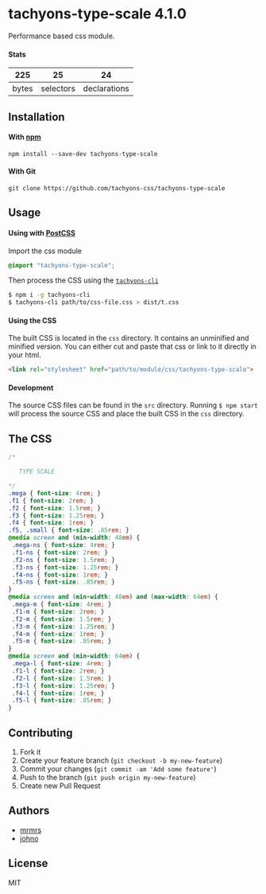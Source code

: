 # tachyons-type-scale 4.1.0

Performance based css module.

#### Stats

225 | 25 | 24
---|---|---
bytes | selectors | declarations

## Installation

#### With [npm](https://npmjs.com)

```
npm install --save-dev tachyons-type-scale
```

#### With Git

```
git clone https://github.com/tachyons-css/tachyons-type-scale
```

## Usage

#### Using with [PostCSS](https://github.com/postcss/postcss)

Import the css module

```css
@import "tachyons-type-scale";
```

Then process the CSS using the [`tachyons-cli`](https://github.com/tachyons-css/tachyons-cli)

```sh
$ npm i -g tachyons-cli
$ tachyons-cli path/to/css-file.css > dist/t.css
```

#### Using the CSS

The built CSS is located in the `css` directory. It contains an unminified and minified version.
You can either cut and paste that css or link to it directly in your html.

```html
<link rel="stylesheet" href="path/to/module/css/tachyons-type-scale">
```

#### Development

The source CSS files can be found in the `src` directory.
Running `$ npm start` will process the source CSS and place the built CSS in the `css` directory.

## The CSS

```css
/*

   TYPE SCALE

*/
.mega { font-size: 4rem; }
.f1 { font-size: 2rem; }
.f2 { font-size: 1.5rem; }
.f3 { font-size: 1.25rem; }
.f4 { font-size: 1rem; }
.f5, .small { font-size: .85rem; }
@media screen and (min-width: 48em) {
 .mega-ns { font-size: 4rem; }
 .f1-ns { font-size: 2rem; }
 .f2-ns { font-size: 1.5rem; }
 .f3-ns { font-size: 1.25rem; }
 .f4-ns { font-size: 1rem; }
 .f5-ns { font-size: .85rem; }
}
@media screen and (min-width: 48em) and (max-width: 64em) {
 .mega-m { font-size: 4rem; }
 .f1-m { font-size: 2rem; }
 .f2-m { font-size: 1.5rem; }
 .f3-m { font-size: 1.25rem; }
 .f4-m { font-size: 1rem; }
 .f5-m { font-size: .85rem; }
}
@media screen and (min-width: 64em) {
 .mega-l { font-size: 4rem; }
 .f1-l { font-size: 2rem; }
 .f2-l { font-size: 1.5rem; }
 .f3-l { font-size: 1.25rem; }
 .f4-l { font-size: 1rem; }
 .f5-l { font-size: .85rem; }
}
```

## Contributing

1. Fork it
2. Create your feature branch (`git checkout -b my-new-feature`)
3. Commit your changes (`git commit -am 'Add some feature'`)
4. Push to the branch (`git push origin my-new-feature`)
5. Create new Pull Request

## Authors

* [mrmrs](http://mrmrs.io)
* [johno](http://johnotander.com)

## License

MIT

